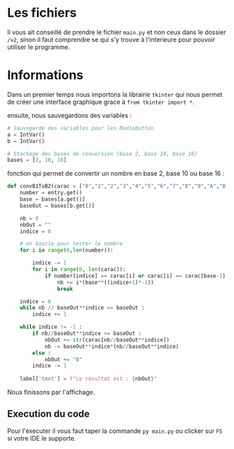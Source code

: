 # Les fichiers
Il vous ait conseillé de prendre le fichier `main.py` et non ceux dans le dossier `/v2`, sinon il faut comprendre se qui s'y trouve à l'interieure pour pouvoir utiliser le programme.

# Informations
Dans un premier temps nous importons la librairie `tkinter` qui nous permet de créer une interface graphique grace à `from tkinter import *`.

ensuite, nous sauvegardons des variables :
```py
# Sauvegarde des variables pour les Radiobutton
a = IntVar()
b = IntVar()

# Stockage des bases de conversion (base 2, base 10, base 16)
bases = [2, 10, 16]
```

fonction qui permet de convertir un nombre en base 2, base 10 ou base 16 :
```py
def convB1ToB2(carac = ["0","1","2","3","4","5","6","7","8","9","A","B","C","D","E","F"]):
	number = entry.get()
	base = bases[a.get()]
	baseOut = bases[b.get()]

	nb = 0
	nbOut = ""
	indice = 0

    # on boucle pour tester le nombre
	for i in range(0,len(number)):

		indice -= 1
		for i in range(0, len(carac)):
			if number[indice] == carac[i] or carac[i] == carac[base-1]:
				nb += i*(base**((indice+1)*-1))
				break

	indice = 0
	while nb // baseOut**indice >= baseOut :
		indice += 1

	while indice != -1 :
		if nb//baseOut**indice <= baseOut :
			nbOut += str(carac[nb//baseOut**indice])
			nb -= baseOut**indice*(nb//baseOut**indice)
		else :
			nbOut += "0"
		indice -= 1
	
	label['text'] = f"Le résultat est : {nbOut}"
```

Nous finissons par l'affichage.

## Execution du code
Pour l'executer il vous faut taper la commande `py main.py` ou clicker sur `F5` si votre IDE le supporte.